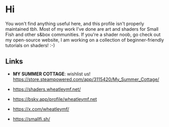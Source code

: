 # Hi 

You won't find anything useful here, and this profile isn't properly maintained tbh. Most of my work I've done are art and shaders for Small Fish and other s&box communities. If you're a shader noob, go check out my open-source website, I am working on a collection of beginner-friendly tutorials on shaders! :-)

## Links
- **MY SUMMER COTTAGE**: wishlist us! https://store.steampowered.com/app/3115420/My_Summer_Cottage/

- https://shaders.wheatleymf.net/
- https://bsky.app/profile/wheatleymf.net
- https://x.com/wheatleymf/
- https://smallfi.sh/
